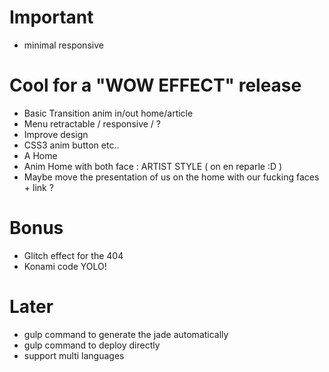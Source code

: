 # Important
- minimal responsive

# Cool for a "WOW EFFECT" release
- Basic Transition anim in/out home/article
- Menu retractable / responsive / ?
- Improve design
- CSS3 anim button etc..
- A Home
- Anim Home with both face : ARTIST STYLE ( on en reparle :D )
- Maybe move the presentation of us on the home with our fucking faces + link ?

# Bonus
- Glitch effect for the 404
- Konami code YOLO!

# Later
- gulp command to generate the jade automatically
- gulp command to deploy directly
- support multi languages
